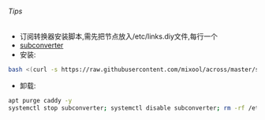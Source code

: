 ###### Tips
* 订阅转换器安装脚本,需先把节点放入/etc/links.diy文件,每行一个  
* [subconverter](https://github.com/tindy2013/subconverter)  
* 安装:
```bash
bash <(curl -s https://raw.githubusercontent.com/mixool/across/master/subconverter/run.sh) my.domain.com
```
* 卸载:
```bash
apt purge caddy -y
systemctl stop subconverter; systemctl disable subconverter; rm -rf /etc/systemd/system/subconverter.service /root/subconverter
```
